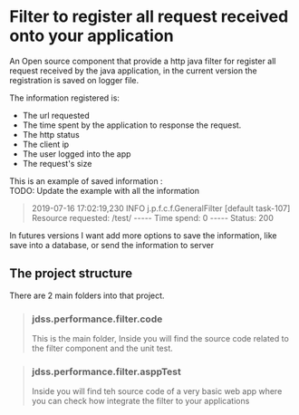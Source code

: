 # Filter to register all request received onto your application

An Open source component that provide a http java filter for register all request received by the java application,
in the current version the registration is saved on logger file. 

The information registered is:
*   The url requested 
*   The time spent by the application to response the request.
*   The http status 
*   The client ip
*   The user logged into the app
*   The request's size

This is an example of saved information :   
TODO: Update the example with all the information
> 2019-07-16 17:02:19,230 INFO j.p.f.c.f.GeneralFilter [default task-107] Resource requested: /test/ ----- Time spend:  0  -----  Status:  200
 
In futures versions I want add more options to save the information, like save into a database, or send the information to server 


## The project structure
There are 2 main folders into that project.
      
> ### jdss.performance.filter.code
> This is the main folder, Inside you will find the source code related to the filter component and the unit test.   
    
    
> ### jdss.performance.filter.asppTest 
> Inside you will find teh source code of a very basic web app where you can check how integrate the filter 
to your applications 
